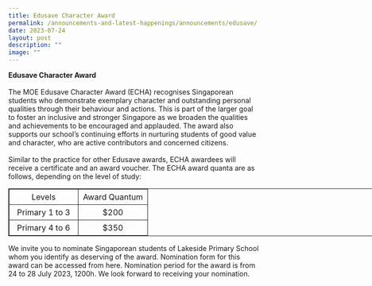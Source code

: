 ```yaml
---
title: Edusave Character Award
permalink: /announcements-and-latest-happenings/announcements/edusave/
date: 2023-07-24
layout: post
description: ""
image: ""
---
```

<b>Edusave Character Award</b>
<br><br>
The MOE Edusave Character Award (ECHA) recognises Singaporean students who demonstrate exemplary character and outstanding personal qualities through their behaviour and actions.  This is part of the larger goal to foster an inclusive and stronger Singapore as we broaden the qualities and achievements to be encouraged and applauded. The award also supports our school’s continuing efforts in nurturing students of good value and character, who are active contributors and concerned citizens.
<br><br>
Similar to the practice for other Edusave awards, ECHA awardees will receive a certificate and an award voucher.  The ECHA award quanta are as follows, depending on the level of study:
<table style="border: 1px solid rgb(42, 42, 42); width: 773px;">
<tbody><tr>
<td width="128" style="padding: 5px; text-align: center; border: 1px solid rgb(42, 42, 42);">Levels</td>
<td width="129" style="padding: 5px; text-align: center; border: 1px solid rgb(42, 42, 42);">Award Quantum</td></tr>
<tr>
<td width="128" style="padding: 5px; text-align: center; border: 1px solid rgb(42, 42, 42);">Primary 1 to 3</td>
<td width="129" style="padding: 5px; text-align: center; border: 1px solid rgb(42, 42, 42);">$200</td></tr>
<tr>
<td width="128" style="padding: 5px; text-align: center; border: 1px solid rgb(42, 42, 42);">Primary 4 to 6</td>
<td width="129" style="padding: 5px; text-align: center; border: 1px solid rgb(42, 42, 42);">$350</td></tr></tbody></table>

We invite you to nominate Singaporean students of Lakeside Primary School whom you identify as deserving of the award. Nomination form for this award can be accessed from <a style="text-decoration: none" href="https://go.gov.sg/lsps-echa2023" target="_blank">here</a>. Nomination period for the award is from 24 to 28 July 2023, 1200h. We look forward to receiving your nomination.